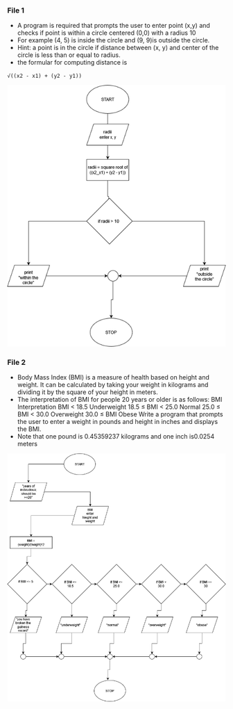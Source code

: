 ### File 1
* A program is required that prompts the user to enter point (x,y) and checks if point is within a circle centered (0,0) with a radius 10
* For example (4, 5) is inside the circle and (9, 9)is outside the circle.
* Hint: a point is in the circle if distance between (x, y) and center of the circle is less than or equal to radius.
* the formular for computing distance is 

```
√((x2 - x1) + (y2 - y1))

```
![image](CAT2_OOP.png)

### File 2
* Body Mass Index (BMI) is a measure of health based on height and weight. It can
be calculated by taking your weight in kilograms and dividing it by the square of
your height in meters.
* The interpretation of BMI for people 20 years or older is as
follows: BMI Interpretation BMI < 18.5 Underweight 18.5 ≤ BMI < 25.0 Normal
25.0 ≤ BMI < 30.0 Overweight 30.0 ≤ BMI Obese Write a program that prompts
the user to enter a weight in pounds and height in inches and displays the BMI.
* Note that one pound is 0.45359237 kilograms and one inch is0.0254 meters

![image2](CAT2_OOP2.png)
